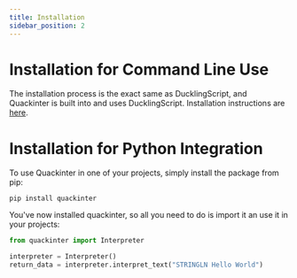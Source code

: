 ```yaml
---
title: Installation
sidebar_position: 2
---
```


# Installation for Command Line Use

The installation process is the exact same as DucklingScript, and Quackinter is built into and uses DucklingScript. Installation instructions are [here](/docs/guides/installation).

# Installation for Python Integration

To use Quackinter in one of your projects, simply install the package from pip:

```shell
pip install quackinter
```

You've now installed quackinter, so all you need to do is import it an use it in your projects:

```python
from quackinter import Interpreter

interpreter = Interpreter()
return_data = interpreter.interpret_text("STRINGLN Hello World")
```
